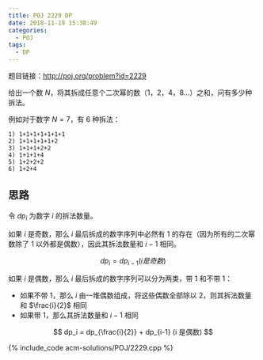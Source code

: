 ```yaml
---
title: POJ 2229 DP
date: 2018-11-19 15:38:49
categories:
  - POJ
tags:
  - DP
---
```


题目链接：http://poj.org/problem?id=2229

给出一个数 $N$，将其拆成任意个二次幂的数（1，2，4，8...）之和，问有多少种拆法。

例如对于数字 $N=7$，有 6 种拆法：

```
1) 1+1+1+1+1+1+1 
2) 1+1+1+1+1+2 
3) 1+1+1+2+2 
4) 1+1+1+4 
5) 1+2+2+2 
6) 1+2+4 
```

<!-- more -->

## 思路

令 $dp_i$ 为数字 $i$ 的拆法数量。

如果 $i$ 是奇数，那么 $i$ 最后拆成的数字序列中必然有 1 的存在（因为所有的二次幂数除了 1 以外都是偶数），因此其拆法数量和 $i-1$ 相同。

$$
dp_i = dp_{i-1} (i 是奇数)
$$

如果 $i$ 是偶数，那么 $i$ 最后拆成的数字序列可以分为两类，带 1 和不带 1：
* 如果不带 1，那么 $i$ 由一堆偶数组成，将这些偶数全部除以 2，则其拆法数量和 $\frac{i}{2}$ 相同
* 如果带 1，那么其拆法数量和 $i-1$ 相同

$$
dp_i = dp_{\frac{i}{2}} + dp_{i-1} (i 是偶数)
$$

{% include_code acm-solutions/POJ/2229.cpp %}
